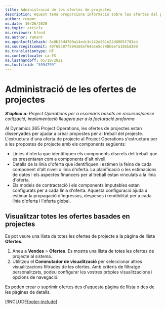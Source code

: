 ```yaml
---
title: Administració de les ofertes de projectes
description: Aquest tema proporciona informació sobre les ofertes del projecte.
author: rumant
ms.date: 10/26/2020
ms.topic: article
ms.reviewer: kfend
ms.author: rumant
ms.openlocfilehash: 8e0b20d4780a14edc3c242e261e22d4905f783a4
ms.sourcegitcommit: 40f68387f594180af64a5e5c748b6efa188bd300
ms.translationtype: HT
ms.contentlocale: ca-ES
ms.lasthandoff: 05/10/2021
ms.locfileid: "5994799"
---
```

# <a name="manage-project-quotes"></a>Administració de les ofertes de projectes

_**S'aplica a:** Project Operations per a escenaris basats en recursos/sense cotització, implementació lleugera per a la facturació proforma_

Al Dynamics 365 Project Operations, les ofertes de projectes estan dissenyades per ajudar a crear propostes per al treball del projecte. L'estructura d'una oferta de projecte al Project Operations s'estructura per a les propostes de projecte amb els components següents:

  - Línies d'oferta que identifiquen els components discrets del treball que es presentaran com a components d'alt nivell.
  - Detalls de la línia d'oferta que identifiquen i estimen la feina de cada component d'alt nivell o línia d'oferta. La planificació o les estimacions de dates i els aspectes financers per al treball estan vinculats a la línia d'oferta.
  - Els models de contractació i els components imputables estan configurats per a cada línia d'oferta. Aquesta configuració ajuda a estimar la propagació d'ingressos, despeses i rendibilitat per a cada línia d'oferta i l'oferta global.

## <a name="view-all-project-based-quotes"></a>Visualitzar totes les ofertes basades en projectes

Es pot veure una llista de totes les ofertes de projecte a la pàgina de llista **Ofertes**. 

1. Aneu a **Vendes** > **Ofertes**. Es mostra una llista de totes les ofertes de projecte al sistema. 
2. Utilitzeu el **Commutador de visualització** per seleccionar altres visualitzacions filtrades de les ofertes. Amb criteris de filtratge personalitzats, podeu configurar les vostres pròpies visualitzacions i opcions de navegació.

Es poden crear o suprimir ofertes des d'aquesta pàgina de llista o des de les pàgines de detalls.


[!INCLUDE[footer-include](../../includes/footer-banner.md)]